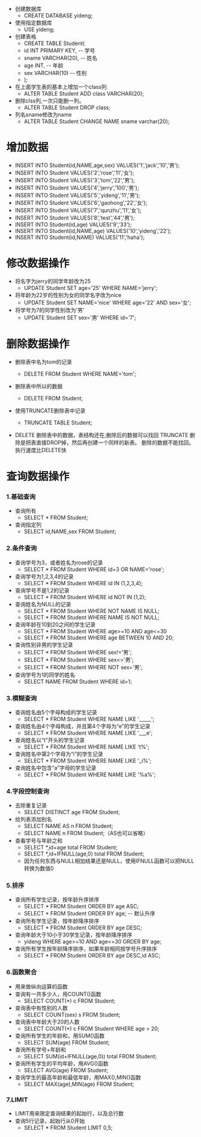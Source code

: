 * 创建数据库
   * CREATE DATABASE yideng;
* 使用指定数据库
   * USE yideng;
* 创建表格
   * CREATE TABLE Student(
   * id INT PRIMARY KEY, -- 学号
   * sname VARCHAR(20),	 -- 姓名
   * age INT,		 -- 年龄
   * sex VARCHAR(10)	 -- 性别
   * );
* 在上面学生表的基本上增加一个class列
   * ALTER TABLE Student ADD class VARCHAR(20);
* 删除clss列,一次只能删一列。
   * ALTER TABLE Student DROP class;
* 列名sname修改为name
   * ALTER TABLE Student CHANGE NAME sname varchar(20);

# 增加数据
   * INSERT INTO Student(id,NAME,age,sex) VALUES('1','jack','10','男');
   * INSERT INTO Student VALUES('2','rose','11','女');
   * INSERT INTO Student VALUES('3','tom','22','男');
   * INSERT INTO Student VALUES('4','jerry','100','男');
   * INSERT INTO Student VALUES('5','yideng','11','男');
   * INSERT INTO Student VALUES('6','gaohong','22','女');
   * INSERT INTO Student VALUES('7','qunzhu','11','女');
   * INSERT INTO Student VALUES('8','test','44','男');
   * INSERT INTO Student(id,age) VALUES('9','33');
   * INSERT INTO Student(id,NAME,age) VALUES('10','yideng','22');
   * INSERT INTO Student(id,NAME) VALUES('11','haha');

# 修改数据操作
* 将名字为jerry的同学年龄改为25
   * UPDATE Student SET age='25' WHERE NAME='jerry';
* 将年龄为22岁的性别为女的同学名字改为nice
   * UPDATE Student SET NAME='nice' WHERE age='22' AND sex='女';
* 将学号为7的同学性别改为'男'
   * UPDATE Student SET sex='男' WHERE id='7';

# 删除数据操作
* 删除表中名为tom的记录
   * DELETE FROM Student WHERE NAME='tom';
* 删除表中所以的数据
   * DELETE FROM Student;
* 使用TRUNCATE删除表中记录
   * TRUNCATE TABLE Student;

* DELETE 删除表中的数据，表结构还在;删除后的数据可以找回
TRUNCATE 删除是把表直接DROP掉，然后再创建一个同样的新表。
删除的数据不能找回。执行速度比DELETE快

# 查询数据操作
### 1.基础查询
* 查询所有
   * SELECT * FROM Student;
* 查询指定列
   * SELECT id,NAME,sex FROM Student;
### 2.条件查询
* 查询学号为3，或者姓名为rose的记录
   * SELECT * FROM Student WHERE id=3 OR NAME='rose';
* 查询学号为1,2,3,4的记录
   * SELECT * FROM Student WHERE id IN (1,2,3,4);
* 查询学号不是1,2的记录
   * SELECT * FROM Student WHERE id NOT IN (1,2);
* 查询姓名为NULL的记录
   * SELECT * FROM Student WHERE NOT NAME IS NULL;
   * SELECT * FROM Student WHERE NAME IS NOT NULL;
* 查询年龄在10到20之间的学生记录
   * SELECT * FROM Student WHERE age>=10 AND age<=30
   * SELECT * FROM Student WHERE age BETWEEN 10 AND 20;
* 查询性别非男的学生记录
   * SELECT * FROM Student WHERE sex!='男';
   * SELECT * FROM Student WHERE sex<>'男';
   * SELECT * FROM Student WHERE NOT sex='男';
* 查询学号为1的同学的姓名 
   * SELECT NAME FROM Student WHERE id=1;

### 3.模糊查询
* 查询姓名由5个字母构成的学生记录
   * SELECT * FROM Student WHERE NAME LIKE '_____';
* 查询姓名由4个字母构成，并且第4个字母为“e”的学生记录
   * SELECT * FROM Student WHERE NAME LIKE '___e';
* 查询姓名以“t”开头的学生记录
   * SELECT * FROM Student WHERE NAME LIKE 't%';
* 查询姓名中第2个字母为“i”的学生记录
   * SELECT * FROM Student WHERE NAME LIKE '_i%';
* 查询姓名中包含“a”字母的学生记录
   * SELECT * FROM Student WHERE NAME LIKE '%a%';
   
### 4.字段控制查询
* 去除重复记录
   * SELECT DISTINCT age FROM Student;
* 给列表添加别名
   * SELECT NAME AS n  FROM Student;
   * SELECT NAME n FROM Student;（AS也可以省略）
* 查看学号与年龄之和
   * SELECT *,id+age total FROM Student;
   * SELECT *,id+IFNULL(age,0) total FROM Student;
   * 因为任何东西与NULL相加结果还是NULL，使用IFNULL函数可以把NULL转换为数值0
   
### 5.排序
* 查询所有学生记录，按年龄升序排序
   * SELECT * FROM Student ORDER BY age ASC;
   * SELECT * FROM Student ORDER BY age; -- 默认升序
* 查询所有学生记录，按年龄降序排序
   * SELECT * FROM Student ORDER BY age DESC;
* 查询年龄大于10小于30学生记录，按年龄降序排序
   * yideng WHERE age>=10 AND age<=30 ORDER BY age;
* 查询所有学生按年龄降序排序，如果年龄相同按学号升序排序
   * SELECT * FROM Student ORDER BY age DESC,id ASC;
   
### 6.函数聚合 
* 用来做纵向运算的函数
* 查询有一共多少人，用COUNT()函数
   * SELECT COUNT(*) c FROM Student;
* 查询表中有性别的人数
   * SELECT COUNT(sex) s FROM Student;
* 查询表中年龄大于20的人数
   * SELECT COUNT(*) c FROM Student WHERE age > 20;
* 查询所有学生的年龄和，用SUM()函数
   * SELECT SUM(age) FROM Student;
* 查询所有学号+年龄和
   * SELECT SUM(id+IFNULL(age,0)) total FROM Student;
* 查询所有学生的平均年龄，用AVG()函数
   * SELECT AVG(age) FROM Student;
* 查询学生的最高年龄和最低年龄，用MAX(),MIN()函数
   * SELECT MAX(age),MIN(age) FROM Student;
### 7.LIMIT
* LIMIT用来限定查询结果的起始行，以及总行数
* 查询5行记录，起始行从0开始
   * SELECT * FROM Student LIMIT 0,5;